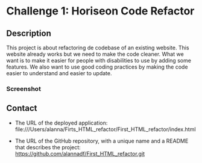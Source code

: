 # Challenge 1: Horiseon Code Refactor

## Description

This project is about refactoring de codebase of an existing website. This website already works but we need to make the code cleaner. What we want is to make it easier for people with disabilities to use by adding some features. We also want to use good coding practices by making the code easier to understand and easier to update.  


### Screenshot



## Contact


* The URL of the deployed application:
file:///Users/alanna/Firts_HTML_refactor/First_HTML_refactor/index.html

* The URL of the GitHub repository, with a unique name and a README that describes the project:
https://github.com/alannadf/First_HTML_refactor.git
